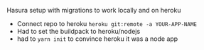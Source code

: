 Hasura setup with migrations to work locally and on heroku

- Connect repo to heroku `heroku git:remote -a YOUR-APP-NAME`
- Had to set the buildpack to heroku/nodejs
- had to `yarn init` to convince heroku it was a node app

